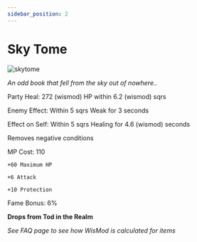 ```yaml
---
sidebar_position: 2
---
```


# Sky Tome

![skytome](https://vwiki.valorserver.com/api/item/picture/sky%20tome)

<i>An odd book that fell from the sky out of nowhere..</i>

Party Heal: 272 (wismod) HP within 6.2 (wismod) sqrs

Enemy Effect: Within 5 sqrs Weak for 3 seconds

Effect on Self: Within 5 sqrs Healing for 4.6 (wismod) seconds

Removes negative conditions

MP Cost: 110

    +60 Maximum HP
    
    +6 Attack
    
    +10 Protection

Fame Bonus: 6%

**Drops from Tod in the Realm**

*See FAQ page to see how WisMod is calculated for items*
